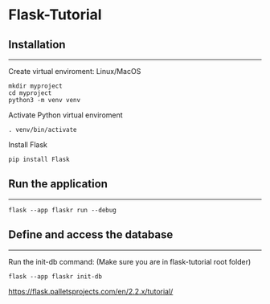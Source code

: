 # Flask-Tutorial

## Installation
___
Create virtual enviroment: Linux/MacOS

    mkdir myproject
    cd myproject
    python3 -m venv venv

Activate Python virtual enviroment

    . venv/bin/activate

Install Flask

    pip install Flask


## Run the application
___
    flask --app flaskr run --debug

## Define and access the database
___
Run the init-db command: (Make sure you are in flask-tutorial root folder)

    flask --app flaskr init-db



https://flask.palletsprojects.com/en/2.2.x/tutorial/